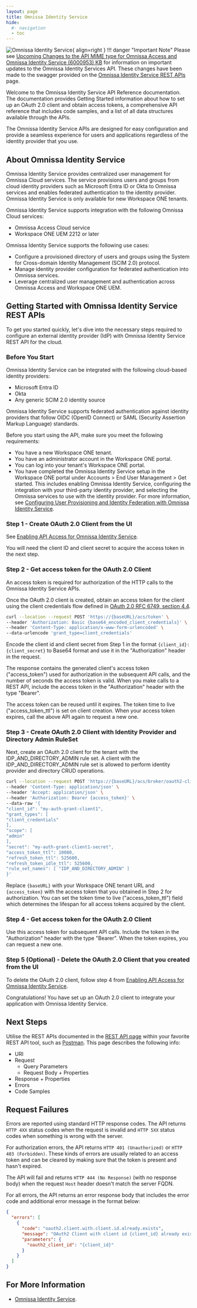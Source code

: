 ```yaml
---
layout: page
title: Omnissa Identity Service
hide:
  #- navigation
  - toc
---
```

![Omnissa Identity Service](../../../assets/logos/Identity-Service-v-lm.png){ align=right }
!!! danger "Important Note"
    Please see [Upcoming Changes to the API MIME type for Omnissa Access and Omnissa Identity Service (6000953) KB](https://kb.omnissa.com/s/article/6000953) for information on important updates to the Omnissa Identity Services API. These changes have been made to the swagger provided on the [Omnissa Identity Service REST APIs](REST-APIs.md) page.

Welcome to the Omnissa Identity Service API Reference documentation.
The documentation provides Getting Started information about how to set up an OAuth 2.0 client and obtain access tokens, 
a comprehensive API reference that includes code samples, and a list of all data structures available through the APIs.

The Omnissa Identity Service APIs are designed for easy configuration and provide a seamless experience for users and applications regardless of the identity provider that you use.

## About Omnissa Identity Service

Omnissa Identity Service provides centralized user management for Omnissa Cloud services.
The service provisions users and groups from cloud identity providers such as Microsoft Entra ID or Okta to Omnissa services and enables federated authentication to the identity provider.
Omnissa Identity Service is only available for new Workspace ONE tenants.

Omnissa Identity Service supports integration with the following Omnissa Cloud services:
- Omnissa Access Cloud service
- Workspace ONE UEM 2212 or later

Omnissa Identity Service supports the following use cases:
- Configure a provisioned directory of users and groups using the System for Cross-domain Identity Management (SCIM 2.0) protocol.
- Manage identity provider configuration for federated authentication into Omnissa services.
- Leverage centralized user management and authentication across Omnissa Access and Workspace ONE UEM.

## Getting Started with Omnissa Identity Service REST APIs

To get you started quickly, let's dive into the necessary steps required to configure an external identity provider (IdP) with Omnissa Identity Service REST API for the cloud.

### Before You Start

Omnissa Identity Service can be integrated with the following cloud-based identity providers:

- Microsoft Entra ID
- Okta
- Any generic SCIM 2.0 identity source

Omnissa Identity Service supports federated authentication against identity providers that follow OIDC (OpenID Connect) or SAML (Security Assertion Markup Language) standards.

Before you start using the API, make sure you meet the following requirements:

- You have a new Workspace ONE tenant.
- You have an administrator account in the Workspace ONE portal.
- You can log into your tenant's Workspace ONE portal.
- You have completed the Omnissa Identity Service setup in the Workspace ONE portal under Accounts > End User Management > Get started. This includes enabling Omnissa Identity Service, configuring the integration with your third-party identity provider, and selecting the Omnissa services to use with the identity provider. For more information, see [Configuring User Provisioning and Identity Federation with Omnissa Identity Service](https://docs.omnissa.com/bundle/IdentityServices/page/GettingStartedwithIdentityServices.html).

### Step 1 - Create OAuth 2.0 Client from the UI

See [Enabling API Access for Omnissa Identity Service](https://docs.omnissa.com/bundle/IdentityServices/page/EnablingAPIAccessforIdentityServices.html).

You will need the client ID and client secret to acquire the access token in the next step.

### Step 2 - Get access token for the OAuth 2.0 Client

An access token is required for authorization of the HTTP calls to the Omnissa Identity Service APIs.

Once the OAuth 2.0 client is created, obtain an access token for the client using the client credentials flow defined in [OAuth 2.0 RFC 6749, section 4.4](https://tools.ietf.org/html/rfc6749#section-4.4).

```sh
curl --location --request POST 'https://{baseURL}/acs/token' \
--header 'Authorization: Basic {base64_encoded_client_credentials}' \
--header 'Content-Type: application/x-www-form-urlencoded' \
--data-urlencode 'grant_type=client_credentials'
```

Encode the client id and client secret from Step 1 in the format `{client_id}:{client_secret}` to Base64 format and use it in the "Authorization" header in the request.

The response contains the generated client's access token ("access_token") used for authorization in the subsequent API calls, and the number of seconds the access token is valid. When you make calls to a REST API, include the access token in the "Authorization" header with the type "Bearer".

The access token can be reused until it expires. The token time to live ("access_token_ttl") is set on client creation. When your access token expires, call the above API again to request a new one.

### Step 3 - Create OAuth 2.0 Client with Identity Provider and Directory Admin RuleSet

Next, create an OAuth 2.0 client for the tenant with the IDP_AND_DIRECTORY_ADMIN rule set. A client with the IDP_AND_DIRECTORY_ADMIN rule set is allowed to perform identity provider and directory CRUD operations.

```sh
curl --location --request POST 'https://{baseURL}/acs/broker/oauth2-clients' \
--header 'Content-Type: application/json' \
--header 'Accept: application/json' \
--header 'Authorization: Bearer {access_token}' \
--data-raw '{
"client_id": "my-auth-grant-client1",
"grant_types": [
"client_credentials"
],
"scope": [
"admin"
],
"secret": "my-auth-grant-client1-secret",
"access_token_ttl": 10080,
"refresh_token_ttl": 525600,
"refresh_token_idle_ttl": 525600,
"rule_set_names": [ "IDP_AND_DIRECTORY_ADMIN" ]
}'
```

Replace `{baseURL}` with your Workspace ONE tenant URL and `{access_token}` with the access token that you obtained in Step 2 for authorization. You can set the token time to live ("access_token_ttl") field which determines the lifespan for all access tokens acquired by the client.

### Step 4 - Get access token for the OAuth 2.0 Client

Use this access token for subsequent API calls. Include the token in the "Authorization" header with the type "Bearer". When the token expires, you can request a new one.

### Step 5 (Optional) - Delete the OAuth 2.0 Client that you created from the UI

To delete the OAuth 2.0 client, follow step 4 from [Enabling API Access for Omnissa Identity Service](https://docs.omnissa.com/bundle/IdentityServices/page/EnablingAPIAccessforIdentityServices.html).

Congratulations! You have set up an OAuth 2.0 client to integrate your application with Omnissa Identity Service.

## Next Steps

Utilise the REST APIs documented in the [REST API page](REST-APIs.md) within your favorite REST API tool, such as [Postman](https://postman.com). This page describes the following info:

- URI
- Request
    - Query Parameters
    - Request Body + Properties
- Response + Properties
- Errors
- Code Samples

## Request Failures

Errors are reported using standard HTTP response codes. The API returns `HTTP 4XX` status codes when the request is invalid and `HTTP 5XX` status codes when something is wrong with the server.

For authorization errors, the API returns `HTTP 401 (Unauthorized)` or `HTTP 403 (Forbidden)`. These kinds of errors are usually related to an access token and can be cleared by making sure that the token is present and hasn't expired.

The API will fail and returns `HTTP 444 (No Response)` (with no response body) when the request `Host` header doesn't match the server FQDN.

For all errors, the API returns an error response body that includes the error code and additional error message in the format below:

```json
{
  "errors": [
    {
      "code": "oauth2.client.with.client.id.already.exists",
      "message": "OAuth2 Client with client id {client_id} already exists.",
      "parameters": {
        "oauth2_client_id": "{client_id}"
      }
    }
  ]
}
```

## For More Information

- [Omnissa Identity Service](https://docs.omnissa.com/bundle/IdentityServices/page/ConfiguringUserProvisioningandIdentityFederationwithIdentityServices.html).
